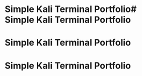 # Simple Kali Terminal Portfolio# Simple Kali Terminal Portfolio
# Simple Kali Terminal Portfolio
# Simple Kali Terminal Portfolio
